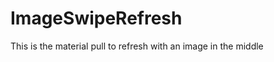 ImageSwipeRefresh
=================

This is the material pull to refresh with an image in the middle 
